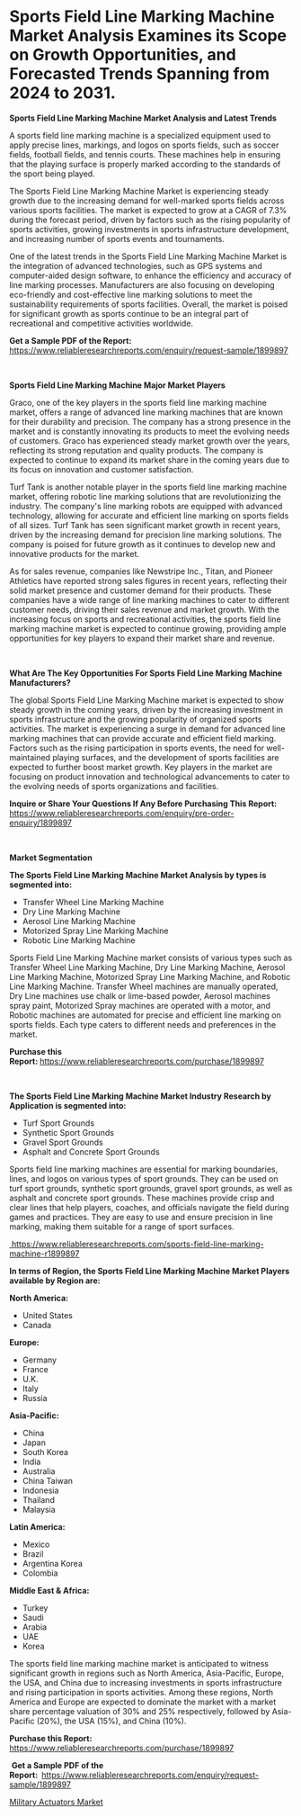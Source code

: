 <p><h1>Sports Field Line Marking Machine Market Analysis Examines its Scope on Growth Opportunities, and Forecasted Trends Spanning from 2024 to 2031.</h1></p><p><strong>Sports Field Line Marking Machine Market Analysis and Latest Trends</strong></p>
<p><p>A sports field line marking machine is a specialized equipment used to apply precise lines, markings, and logos on sports fields, such as soccer fields, football fields, and tennis courts. These machines help in ensuring that the playing surface is properly marked according to the standards of the sport being played.</p><p>The Sports Field Line Marking Machine Market is experiencing steady growth due to the increasing demand for well-marked sports fields across various sports facilities. The market is expected to grow at a CAGR of 7.3% during the forecast period, driven by factors such as the rising popularity of sports activities, growing investments in sports infrastructure development, and increasing number of sports events and tournaments.</p><p>One of the latest trends in the Sports Field Line Marking Machine Market is the integration of advanced technologies, such as GPS systems and computer-aided design software, to enhance the efficiency and accuracy of line marking processes. Manufacturers are also focusing on developing eco-friendly and cost-effective line marking solutions to meet the sustainability requirements of sports facilities. Overall, the market is poised for significant growth as sports continue to be an integral part of recreational and competitive activities worldwide.</p></p>
<p><strong>Get a Sample PDF of the Report:&nbsp;</strong> <a href="https://www.reliableresearchreports.com/enquiry/request-sample/1899897">https://www.reliableresearchreports.com/enquiry/request-sample/1899897</a></p>
<p>&nbsp;</p>
<p><strong>Sports Field Line Marking Machine Major Market Players</strong></p>
<p><p>Graco, one of the key players in the sports field line marking machine market, offers a range of advanced line marking machines that are known for their durability and precision. The company has a strong presence in the market and is constantly innovating its products to meet the evolving needs of customers. Graco has experienced steady market growth over the years, reflecting its strong reputation and quality products. The company is expected to continue to expand its market share in the coming years due to its focus on innovation and customer satisfaction.</p><p>Turf Tank is another notable player in the sports field line marking machine market, offering robotic line marking solutions that are revolutionizing the industry. The company's line marking robots are equipped with advanced technology, allowing for accurate and efficient line marking on sports fields of all sizes. Turf Tank has seen significant market growth in recent years, driven by the increasing demand for precision line marking solutions. The company is poised for future growth as it continues to develop new and innovative products for the market.</p><p>As for sales revenue, companies like Newstripe Inc., Titan, and Pioneer Athletics have reported strong sales figures in recent years, reflecting their solid market presence and customer demand for their products. These companies have a wide range of line marking machines to cater to different customer needs, driving their sales revenue and market growth. With the increasing focus on sports and recreational activities, the sports field line marking machine market is expected to continue growing, providing ample opportunities for key players to expand their market share and revenue.</p></p>
<p>&nbsp;</p>
<p><strong>What Are The Key Opportunities For Sports Field Line Marking Machine Manufacturers?</strong></p>
<p><p>The global Sports Field Line Marking Machine market is expected to show steady growth in the coming years, driven by the increasing investment in sports infrastructure and the growing popularity of organized sports activities. The market is experiencing a surge in demand for advanced line marking machines that can provide accurate and efficient field marking. Factors such as the rising participation in sports events, the need for well-maintained playing surfaces, and the development of sports facilities are expected to further boost market growth. Key players in the market are focusing on product innovation and technological advancements to cater to the evolving needs of sports organizations and facilities.</p></p>
<p><strong>Inquire or Share Your Questions If Any Before Purchasing This Report:</strong> <a href="https://www.reliableresearchreports.com/enquiry/pre-order-enquiry/1899897">https://www.reliableresearchreports.com/enquiry/pre-order-enquiry/1899897</a></p>
<p>&nbsp;</p>
<p><strong>Market Segmentation</strong></p>
<p><strong>The Sports Field Line Marking Machine Market Analysis by types is segmented into:</strong></p>
<p><ul><li>Transfer Wheel Line Marking Machine</li><li>Dry Line Marking Machine</li><li>Aerosol Line Marking Machine</li><li>Motorized Spray Line Marking Machine</li><li>Robotic Line Marking Machine</li></ul></p>
<p><p>Sports Field Line Marking Machine market consists of various types such as Transfer Wheel Line Marking Machine, Dry Line Marking Machine, Aerosol Line Marking Machine, Motorized Spray Line Marking Machine, and Robotic Line Marking Machine. Transfer Wheel machines are manually operated, Dry Line machines use chalk or lime-based powder, Aerosol machines spray paint, Motorized Spray machines are operated with a motor, and Robotic machines are automated for precise and efficient line marking on sports fields. Each type caters to different needs and preferences in the market.</p></p>
<p><strong>Purchase this Report:&nbsp;</strong><a href="https://www.reliableresearchreports.com/purchase/1899897">https://www.reliableresearchreports.com/purchase/1899897</a></p>
<p>&nbsp;</p>
<p><strong>The Sports Field Line Marking Machine Market Industry Research by Application is segmented into:</strong></p>
<p><ul><li>Turf Sport Grounds</li><li>Synthetic Sport Grounds</li><li>Gravel Sport Grounds</li><li>Asphalt and Concrete Sport Grounds</li></ul></p>
<p><p>Sports field line marking machines are essential for marking boundaries, lines, and logos on various types of sport grounds. They can be used on turf sport grounds, synthetic sport grounds, gravel sport grounds, as well as asphalt and concrete sport grounds. These machines provide crisp and clear lines that help players, coaches, and officials navigate the field during games and practices. They are easy to use and ensure precision in line marking, making them suitable for a range of sport surfaces.</p></p>
<p><a href="https://www.reliableresearchreports.com/sports-field-line-marking-machine-r1899897">&nbsp;https://www.reliableresearchreports.com/sports-field-line-marking-machine-r1899897</a></p>
<p><strong>In terms of Region, the Sports Field Line Marking Machine Market Players available by Region are:</strong></p>
<p>
    <p> <strong> North America: </strong>
        <ul>
            <li>United States</li>
            <li>Canada</li>
        </ul>
        </p> 
    <p> <strong> Europe: </strong>
        <ul>
            <li>Germany</li>
            <li>France</li>
            <li>U.K.</li>
            <li>Italy</li>
            <li>Russia</li>
        </ul>
        </p> 
    <p> <strong> Asia-Pacific: </strong>
        <ul>
            <li>China</li>
            <li>Japan</li>
            <li>South Korea</li>
            <li>India</li>
            <li>Australia</li>
            <li>China Taiwan</li>
            <li>Indonesia</li>
            <li>Thailand</li>
            <li>Malaysia</li>
        </ul>
        </p> 
    <p> <strong> Latin America: </strong>
        <ul>
            <li>Mexico</li>
            <li>Brazil</li>
            <li>Argentina Korea</li>
            <li>Colombia</li>
        </ul>
        </p> 
    <p> <strong> Middle East & Africa: </strong>
        <ul>
            <li>Turkey</li>
            <li>Saudi</li>
            <li>Arabia</li>
            <li>UAE</li>
            <li>Korea</li>
        </ul>
    </p>
    </p>
<p><p>The sports field line marking machine market is anticipated to witness significant growth in regions such as North America, Asia-Pacific, Europe, the USA, and China due to increasing investments in sports infrastructure and rising participation in sports activities. Among these regions, North America and Europe are expected to dominate the market with a market share percentage valuation of 30% and 25% respectively, followed by Asia-Pacific (20%), the USA (15%), and China (10%).</p></p>
<p><strong>Purchase this Report: </strong><a href="https://www.reliableresearchreports.com/purchase/1899897">https://www.reliableresearchreports.com/purchase/1899897</a></p>
<p>&nbsp;<strong>Get a Sample PDF of the Report:&nbsp;&nbsp;</strong><a href="https://www.reliableresearchreports.com/enquiry/request-sample/1899897">https://www.reliableresearchreports.com/enquiry/request-sample/1899897</a></p>
<p><strong></strong></p>
<p><p><a href="https://github.com/lataunyatinikmelvin59ilbd0dv/Market-Research-Report-List-2/blob/main/military-actuators-market.md">Military Actuators Market</a></p></p>